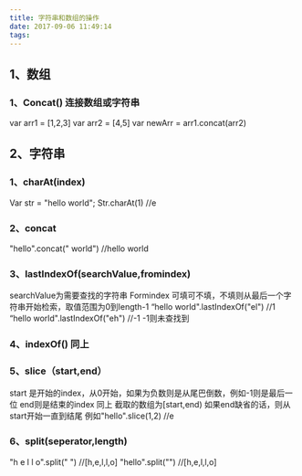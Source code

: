 ```yaml
---
title: 字符串和数组的操作
date: 2017-09-06 11:49:14
tags:
---
```


## 1、数组
### 1、Concat() 连接数组或字符串

var arr1 = [1,2,3]
var arr2 = [4,5]
var newArr = arr1.concat(arr2)

## 2、字符串
### 1、charAt(index)
Var str = "hello world";
Str.charAt(1)     //e
### 2、concat
"hello".concat(" world")   //hello world
### 3、lastIndexOf(searchValue,fromindex)
searchValue为需要查找的字符串
Formindex 可填可不填，不填则从最后一个字符串开始检索，取值范围为0到length-1
“hello world".lastIndexOf("el")    //1
“hello world".lastIndexOf("eh")    //-1  -1则未查找到
### 4、indexOf() 同上
### 5、slice（start,end）
start 是开始的index，从0开始，如果为负数则是从尾巴倒数，例如-1则是最后一位
end则是结束的index 同上
截取的数组为[start,end)
如果end缺省的话，则从start开始一直到结尾
例如"hello".slice(1,2)    //e
### 6、split(seperator,length)
"h e l l o".split(" ")  //[h,e,l,l,o]
"hello".split("")   //[h,e,l,l,o]


